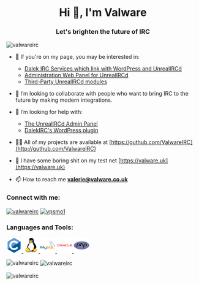 <h1 align="center">Hi 👋, I'm Valware</h1>
<h3 align="center">Let's brighten the future of IRC</h3>

<p align="left"> <img src="https://komarev.com/ghpvc/?username=valwareirc&label=Profile%20views&color=0e75b6&style=flat" alt="valwareirc" /> </p>

- 🔭 If you're on my page, you may be interested in:
  - [Dalek IRC Services which link with WordPress and UnrealIRCd](https://github.com/DalekIRC/)
  - [Administration Web Panel for UnrealIRCd](https://github.com/unrealircd/unrealircd-webpanel/)
  - [Third-Party UnrealIRCd modules](https://github.com/ValwareIRC/valware-unrealircd-mods)

- 👯 I’m looking to collaborate with people who want to bring IRC to the future by making modern integrations.

- 🤝 I’m looking for help with:
  - [The UnrealIRCd Admin Panel](https://github.com/unrealircd/unrealircd-webpanel/)
  - [DalekIRC's WordPress plugin](https://github.com/DalekIRC/dalek)

- 👨‍💻 All of my projects are available at [https://guthub.com/ValwareIRC](http://guthub.com/ValwareIRC)

- 📝 I have some boring shit on my test net [https://valware.uk](https://valware.uk)

- 📫 How to reach me **valerie@valware.co.uk**

<h3 align="left">Connect with me:</h3>
<p align="left">
<a href="https://twitter.com/valwareirc" target="blank"><img align="center" src="https://raw.githubusercontent.com/rahuldkjain/github-profile-readme-generator/master/src/images/icons/Social/twitter.svg" alt="valwareirc" height="30" width="40" /></a>
<a href="https://fb.com/vpsmo1" target="blank"><img align="center" src="https://raw.githubusercontent.com/rahuldkjain/github-profile-readme-generator/master/src/images/icons/Social/facebook.svg" alt="vpsmo1" height="30" width="40" /></a>
</p>

<h3 align="left">Languages and Tools:</h3>
<p align="left"> <a href="https://www.cprogramming.com/" target="_blank" rel="noreferrer"> <img src="https://raw.githubusercontent.com/devicons/devicon/master/icons/c/c-original.svg" alt="c" width="40" height="40"/> </a> <a href="https://www.linux.org/" target="_blank" rel="noreferrer"> <img src="https://raw.githubusercontent.com/devicons/devicon/master/icons/linux/linux-original.svg" alt="linux" width="40" height="40"/> </a> <a href="https://www.mysql.com/" target="_blank" rel="noreferrer"> <img src="https://raw.githubusercontent.com/devicons/devicon/master/icons/mysql/mysql-original-wordmark.svg" alt="mysql" width="40" height="40"/> </a> <a href="https://www.oracle.com/" target="_blank" rel="noreferrer"> <img src="https://raw.githubusercontent.com/devicons/devicon/master/icons/oracle/oracle-original.svg" alt="oracle" width="40" height="40"/> </a> <a href="https://www.php.net" target="_blank" rel="noreferrer"> <img src="https://raw.githubusercontent.com/devicons/devicon/master/icons/php/php-original.svg" alt="php" width="40" height="40"/> </a> </p>

<p><img align="left" src="https://github-readme-stats.vercel.app/api/top-langs?username=valwareirc&show_icons=true&locale=en&layout=compact" alt="valwareirc" /></p>

<p>&nbsp;<img align="center" src="https://github-readme-stats.vercel.app/api?username=valwareirc&show_icons=true&locale=en" alt="valwareirc" /></p>

<p><img align="center" src="https://github-readme-streak-stats.herokuapp.com/?user=valwareirc&" alt="valwareirc" /></p>

